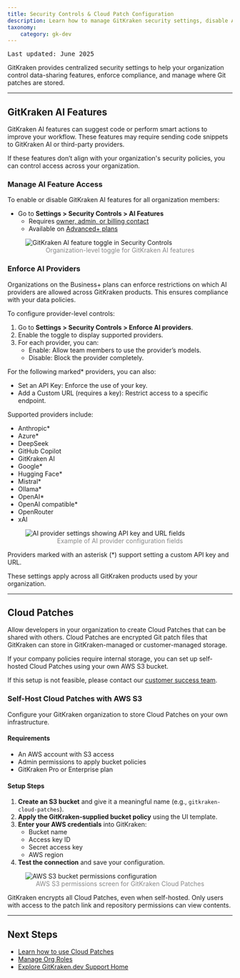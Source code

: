 ```yaml
---
title: Security Controls & Cloud Patch Configuration
description: Learn how to manage GitKraken security settings, disable AI features, and configure self-hosted Cloud Patches via AWS S3.
taxonomy:
    category: gk-dev
---
```


<kbd>Last updated: June 2025</kbd>

GitKraken provides centralized security settings to help your organization control data-sharing features, enforce compliance, and manage where Git patches are stored.

***

## GitKraken AI Features

GitKraken AI features can suggest code or perform smart actions to improve your workflow. These features may require sending code snippets to GitKraken AI or third-party providers.

If these features don’t align with your organization's security policies, you can control access across your organization.

### Manage AI Feature Access

To enable or disable GitKraken AI features for all organization members:

- Go to **Settings > Security Controls > AI Features**
  - Requires [owner, admin, or billing contact](/gk-dev/gk-dev-organization/#roles)
  - Available on [Advanced+ plans](https://www.gitkraken.com/pricing)

<figure>
  <img src="/wp-content/uploads/administration-and-security-controls.png" srcset="/wp-content/uploads/administration-and-security-controls@2x.png" alt="GitKraken AI feature toggle in Security Controls">
  <figcaption style="color:#888;text-align:center">Organization-level toggle for GitKraken AI features</figcaption>
</figure>

### Enforce AI Providers

Organizations on the Business+ plans can enforce restrictions on which AI providers are allowed across GitKraken products. This ensures compliance with your data policies.

To configure provider-level controls:

1. Go to **Settings > Security Controls > Enforce AI providers**.
2. Enable the toggle to display supported providers.
3. For each provider, you can:
   - Enable: Allow team members to use the provider’s models.
   - Disable: Block the provider completely.

For the following marked* providers, you can also:
   - Set an API Key: Enforce the use of your key.
   - Add a Custom URL (requires a key): Restrict access to a specific endpoint.

Supported providers include:
- Anthropic*
- Azure*
- DeepSeek
- GitHub Copilot
- GitKraken AI
- Google*
- Hugging Face*
- Mistral*
- Ollama*
- OpenAI*
- OpenAI compatible*
- OpenRouter
- xAI

<figure>
  <img src="/wp-content/uploads/enforce-ai-providers.png" srcset="/wp-content/uploads/enforce-ai-providers@2x.png" alt="AI provider settings showing API key and URL fields">
  <figcaption style="color:#888;text-align:center">Example of AI provider configuration fields</figcaption>
</figure>

<div class='callout callout--info'>
  <p>
    Providers marked with an asterisk (*) support setting a custom API key and URL.
  </p>
  <p>
    These settings apply across all GitKraken products used by your organization.
  </p>
</div>

***

## Cloud Patches

Allow developers in your organization to create Cloud Patches that can be shared with others. Cloud Patches are encrypted Git patch files that GitKraken can store in GitKraken-managed or customer-managed storage.

If your company policies require internal storage, you can set up self-hosted Cloud Patches using your own AWS S3 bucket.

If this setup is not feasible, please contact our <a href="https://www.gitkraken.com/contact" target="_blank">customer success team</a>.

### Self-Host Cloud Patches with AWS S3

Configure your GitKraken organization to store Cloud Patches on your own infrastructure.

#### Requirements

- An AWS account with S3 access
- Admin permissions to apply bucket policies
- GitKraken Pro or Enterprise plan

#### Setup Steps

1. **Create an S3 bucket** and give it a meaningful name (e.g., `gitkraken-cloud-patches`).
2. **Apply the GitKraken-supplied bucket policy** using the UI template.
3. **Enter your AWS credentials** into GitKraken:
   - Bucket name
   - Access key ID
   - Secret access key
   - AWS region
4. **Test the connection** and save your configuration.

<figure>
  <img src="/wp-content/uploads/gkd-self-hosted-bucket.png" class="img-bordered center help-center-img" alt="AWS S3 bucket permissions configuration">
  <figcaption style="color:#888;text-align:center">AWS S3 permissions screen for GitKraken Cloud Patches</figcaption>
</figure>

<div class='callout callout--warning'>
  <p>
    GitKraken encrypts all Cloud Patches, even when self-hosted. Only users with access to the patch link and repository permissions can view contents.
  </p>
</div>

***

## Next Steps

- [Learn how to use Cloud Patches](/gk-dev/gk-dev-home/#cloud-patches-pro)
- [Manage Org Roles](/gk-dev/gk-dev-organization/#roles)
- [Explore GitKraken.dev Support Home](/gk-dev/gk-dev-home/)
